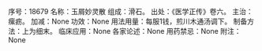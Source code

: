 序号：18679
名称：玉屑妙灵散
组成：滑石。
出处：《医学正传》卷六。
主治：瘰疬。
加减：None
功效：None
用法用量：每服1钱，煎川木通汤调下。
制备方法：上为细末。
临床应用：None
各家论述：None
用药禁忌：None
附注：None
